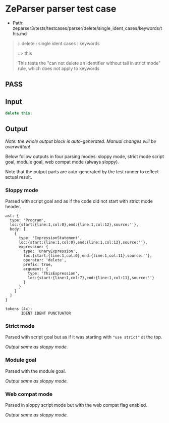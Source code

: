 # ZeParser parser test case

- Path: zeparser3/tests/testcases/parser/delete/single_ident_cases/keywords/this.md

> :: delete : single ident cases : keywords
>
> ::> this
>
> This tests the "can not delete an identifier without tail in strict mode" rule, which does not apply to keywords

## PASS

## Input

`````js
delete this;
`````

## Output

_Note: the whole output block is auto-generated. Manual changes will be overwritten!_

Below follow outputs in four parsing modes: sloppy mode, strict mode script goal, module goal, web compat mode (always sloppy).

Note that the output parts are auto-generated by the test runner to reflect actual result.

### Sloppy mode

Parsed with script goal and as if the code did not start with strict mode header.

`````
ast: {
  type: 'Program',
  loc:{start:{line:1,col:0},end:{line:1,col:12},source:''},
  body: [
    {
      type: 'ExpressionStatement',
      loc:{start:{line:1,col:0},end:{line:1,col:12},source:''},
      expression: {
        type: 'UnaryExpression',
        loc:{start:{line:1,col:0},end:{line:1,col:11},source:''},
        operator: 'delete',
        prefix: true,
        argument: {
          type: 'ThisExpression',
          loc:{start:{line:1,col:7},end:{line:1,col:11},source:''}
        }
      }
    }
  ]
}

tokens (4x):
       IDENT IDENT PUNCTUATOR
`````

### Strict mode

Parsed with script goal but as if it was starting with `"use strict"` at the top.

_Output same as sloppy mode._

### Module goal

Parsed with the module goal.

_Output same as sloppy mode._

### Web compat mode

Parsed in sloppy script mode but with the web compat flag enabled.

_Output same as sloppy mode._
